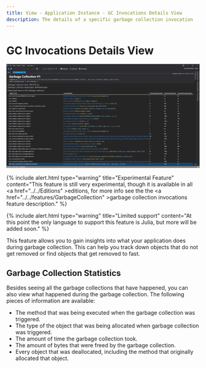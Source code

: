 ```yaml
---
title: View - Application Instance - GC Invocations Details View
description: The details of a specific garbage collection invocation
---
```


# GC Invocations Details View
![assets/img/ApplicationInstanceWindow/GarbageCollectionInvokedWindow.png](../../../assets/img/ApplicationInstanceWindow/GarbageCollectionInvokedWindow.png)

{% include alert.html  type="warning" title="Experimental Feature" content="This feature is still very experimental, though it is available in all <a href=\"../../Editions\" >editions</a>, for more info see the the <a href=\"../../features/GarbageCollection\" >garbage collection invocations feature</a> description." %}

{% include alert.html  type="warning" title="Limited support" content="At this point the only language to support this feature is Julia, but more will be added soon." %}

This feature allows you to gain insights into what your application does during garbage collection. This can help you track down objects that do not get removed or find objects that get removed to fast.

## Garbage Collection Statistics
Besides seeing all the garbage collections that have happened, you can also view what happened during the garbage collection. The following pieces of information are available:
- The method that was being executed when the garbage collection was triggered.
- The type of the object that was being allocated when garbage collection was triggered.
- The amount of time the garbage collection took.
- The amount of bytes that were freed by the garbage collection.
- Every object that was deallocated, including the method that originally allocated that object.